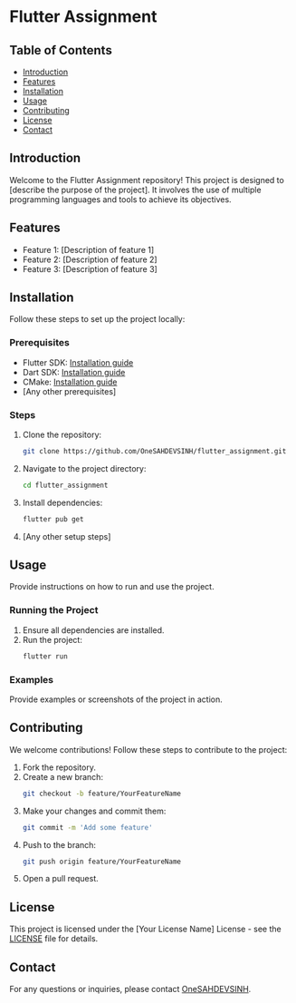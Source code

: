 # Flutter Assignment

## Table of Contents
- [Introduction](#introduction)
- [Features](#features)
- [Installation](#installation)
- [Usage](#usage)
- [Contributing](#contributing)
- [License](#license)
- [Contact](#contact)

## Introduction
Welcome to the Flutter Assignment repository! This project is designed to [describe the purpose of the project]. It involves the use of multiple programming languages and tools to achieve its objectives.

## Features
- Feature 1: [Description of feature 1]
- Feature 2: [Description of feature 2]
- Feature 3: [Description of feature 3]

## Installation
Follow these steps to set up the project locally:

### Prerequisites
- Flutter SDK: [Installation guide](https://flutter.dev/docs/get-started/install)
- Dart SDK: [Installation guide](https://dart.dev/get-dart)
- CMake: [Installation guide](https://cmake.org/install/)
- [Any other prerequisites]

### Steps
1. Clone the repository:
   ```bash
   git clone https://github.com/OneSAHDEVSINH/flutter_assignment.git
   ```
2. Navigate to the project directory:
   ```bash
   cd flutter_assignment
   ```
3. Install dependencies:
   ```bash
   flutter pub get
   ```
4. [Any other setup steps]

## Usage
Provide instructions on how to run and use the project.

### Running the Project
1. Ensure all dependencies are installed.
2. Run the project:
   ```bash
   flutter run
   ```

### Examples
Provide examples or screenshots of the project in action.

## Contributing
We welcome contributions! Follow these steps to contribute to the project:

1. Fork the repository.
2. Create a new branch:
   ```bash
   git checkout -b feature/YourFeatureName
   ```
3. Make your changes and commit them:
   ```bash
   git commit -m 'Add some feature'
   ```
4. Push to the branch:
   ```bash
   git push origin feature/YourFeatureName
   ```
5. Open a pull request.

## License
This project is licensed under the [Your License Name] License - see the [LICENSE](LICENSE) file for details.

## Contact
For any questions or inquiries, please contact [OneSAHDEVSINH](https://github.com/OneSAHDEVSINH).
